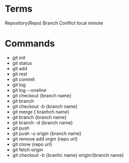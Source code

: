# Terms

Repository(Repo)
Branch
Conflict
local
remote

# Commands

- git init
- git status
- git add
- git rest
- git commit
- git log
- git log --oneline
- git checkout {branch name}
- git branch
- git checkout -b {branch name}
- git merge { branhch name}
- git branch {branch name}
- git branch -d {branch name}
- git push
- git push -u origin {branch name}
- git remove add orgin {repo url}
- git clone {repo url}
- git fetch origin
- git checkout -b {branhc name} origin/{branch name}
